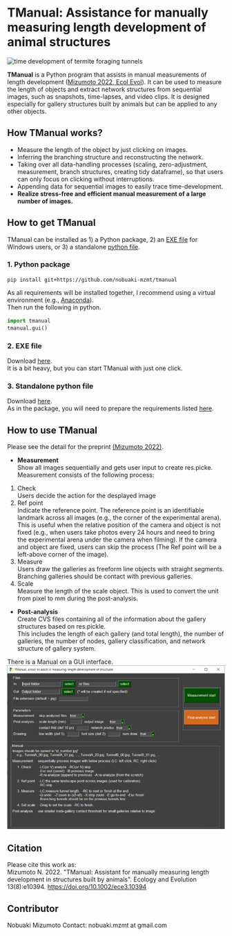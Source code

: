 # TManual: Assistance for manually measuring length development of animal structures
![time development of termite foraging tunnels](images/output.gif)

**TManual** is a Python program that assists in manual measurements of length development ([Mizumoto 2022, Ecol Evol](https://doi.org/10.1002/ece3.10394)). It can be used to measure the length of objects and extract network structures from sequential images, such as snapshots, time-lapses, and video clips. It is designed especially for gallery structures built by animals but can be applied to any other objects. 

## How TManual works?
* Measure the length of the object by just clicking on images.
* Inferring the branching structure and reconstructing the network.
* Taking over all data-handling processes (scaling, zero-adjustment, measurement, branch structures, creating tidy dataframe), so that users can only focus on clicking without interruptions.
* Appending data for sequential images to easily trace time-development.
* **Realize stress-free and efficient manual measurement of a large number of images.**

## How to get TManual
TManual can be installed as 1) a Python package, 2) an [EXE file](standalone/tmanual_standalone.exe) for Windows users, or 3) a standalone [python file](standalone/tmanual_standalone.py).

### 1. Python package
```
pip install git+https://github.com/nobuaki-mzmt/tmanual
```
As all requirements will be installed together, I recommend using a virtual environment (e.g., [Anaconda](https://www.anaconda.com/)).  
Then run the following in python.
```python
import tmanual
tmanual.gui()
```

### 2. EXE file
Download [here](standalone/tmanual_standalone.exe).  
It is a bit heavy, but you can start TManual with just one click.

### 3. Standalone python file
Download [here](standalone/tmanual_standalone.py).  
As in the package, you will need to prepare the requirements listed [here](requirements.txt).

## How to use TManual
Please see the detail for the preprint [(Mizumoto 2022)](https://doi.org/10.1101/2022.12.21.521503). 
* **Measurement**  
Show all images sequentially and gets user input to create res.picke. Measurement consists of the following process:  
1. Check  
Users decide the action for the desplayed image
2. Ref point  
Indicate the reference point. The reference point is an identifiable landmark across all images (e.g., the corner of the experimental arena). This is useful when the relative position of the camera and object is not fixed (e.g., when users take photos every 24 hours and need to bring the experimental arena under the camera when filming). If the camera and object are fixed, users can skip the process (The Ref point will be a left-above corner of the image).
3. Measure  
Users draw the galleries as freeform line objects with straight segments. Branching galleries should be contact with previous galleries.
4. Scale  
Measure the length of the scale object. This is used to convert the unit from pixel to mm during the post-analysis.

* **Post-analysis**  
Create CVS files containing all of the information about the gallery structures based on res.pickle.  
This includes the length of each gallery (and total length), the number of galleries, the number of nodes, gallery classification, and network structure of gallery system.

There is a Manual on a GUI interface.  
![snapshot of the gui](images/gui.PNG)

## Citation
Please cite this work as:  
Mizumoto N. 2022. "TManual: Assistant for manually measuring length development in structures built by animals". Ecology and Evolution 13(8):e10394. https://doi.org/10.1002/ece3.10394

## Contributor
Nobuaki Mizumoto
Contact: nobuaki.mzmt at gmail.com
